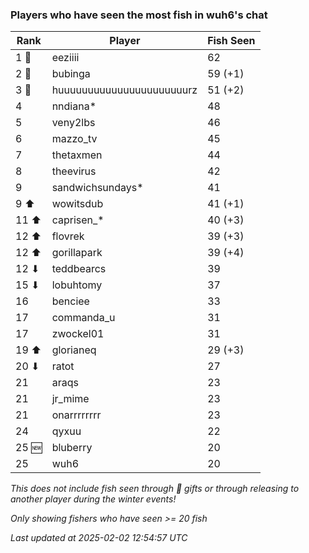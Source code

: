 ### Players who have seen the most fish in wuh6's chat
| Rank | Player | Fish Seen |
|------|--------|-----------|
| 1 🥇  | eeziiii  | 62 |
| 2 🥈  | bubinga  | 59 (+1) |
| 3 🥉  | huuuuuuuuuuuuuuuuuuuuuurz  | 51 (+2) |
| 4  | nndiana*  | 48 |
| 5  | veny2lbs  | 46 |
| 6  | mazzo_tv  | 45 |
| 7  | thetaxmen  | 44 |
| 8  | theevirus  | 42 |
| 9  | sandwichsundays*  | 41 |
| 9 ⬆ | wowitsdub  | 41 (+1) |
| 11 ⬆ | caprisen_*  | 40 (+3) |
| 12 ⬆ | flovrek  | 39 (+3) |
| 12 ⬆ | gorillapark  | 39 (+4) |
| 12 ⬇ | teddbearcs  | 39 |
| 15 ⬇ | lobuhtomy  | 37 |
| 16  | benciee  | 33 |
| 17  | commanda_u  | 31 |
| 17  | zwockel01  | 31 |
| 19 ⬆ | glorianeq  | 29 (+3) |
| 20 ⬇ | ratot  | 27 |
| 21  | araqs  | 23 |
| 21  | jr_mime  | 23 |
| 21  | onarrrrrrrr  | 23 |
| 24  | qyxuu  | 22 |
| 25 🆕 | bluberry  | 20 |
| 25  | wuh6  | 20 |

_This does not include fish seen through 🎁 gifts or through releasing to another player during the winter events!_

_Only showing fishers who have seen >= 20 fish_

_Last updated at 2025-02-02 12:54:57 UTC_